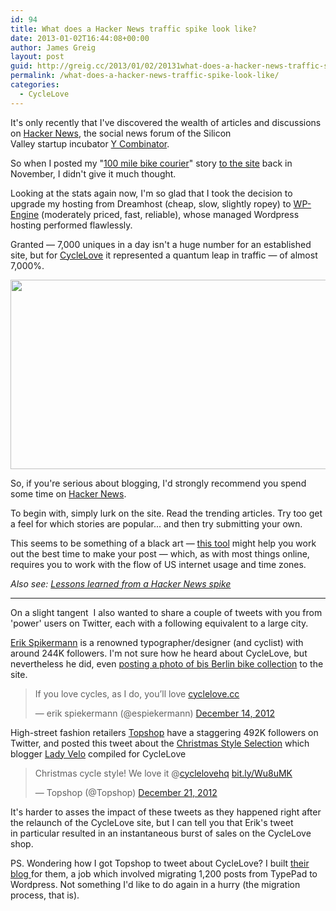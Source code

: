 ```yaml
---
id: 94
title: What does a Hacker News traffic spike look like?
date: 2013-01-02T16:44:08+00:00
author: James Greig
layout: post
guid: http://greig.cc/2013/01/02/20131what-does-a-hacker-news-traffic-spike-look-like/
permalink: /what-does-a-hacker-news-traffic-spike-look-like/
categories:
  - CycleLove
---
```

It's only recently that I've discovered the wealth of articles and discussions on <a href="http://news.ycombinator.com/" data-link-type="external">Hacker News</a>, the social news forum of the&nbsp;Silicon Valley&nbsp;startup&nbsp;incubator&nbsp;<a href="http://ycombinator.com/" data-link-type="external">Y Combinator</a>.</p><p>So when I posted my "<a href="http://www.cyclelove.cc/2012/11/why-i-cycled-a-hundred-miles-to-meet-my-first-customer/" data-link-type="external">100 mile bike courier</a>" story <a href="http://news.ycombinator.com/item?id=4796755" data-link-type="external">to the site</a>&nbsp;back in November, I&nbsp;didn't give it much thought.&nbsp;</p><p>Looking at the stats again now, I'm so glad that I took the decision to upgrade my hosting from Dreamhost (cheap, slow, slightly ropey) to <a href="http://www.shareasale.com/r.cfm?B=394686&amp;U=671335&amp;M=41388&amp;urllink=" data-link-type="external">WP-Engine</a> (moderately priced, fast, reliable), whose managed Wordpress hosting performed flawlessly.</p><p>Granted — 7,000 uniques in a day isn't a huge number for an established site, but for <a href="http://www.cyclelove.cc/" data-link-type="external">CycleLove</a> it represented a quantum leap in traffic — of almost 7,000%.</p>

<img src="/media/cl_ga_stats.png" alt="" width="1000" height="303" class="alignnone size-full wp-image-2077" />

<p>So, if you're serious about blogging, I'd strongly recommend you spend some time on&nbsp;<a href="http://news.ycombinator.com/">Hacker News</a>.</p><p>To begin with, simply lurk on the site. Read the trending articles.&nbsp;Try too get a feel for which stories are popular... and then try submitting your own.</p><p>This seems to be something of a black art — <a href="http://hnpickup.appspot.com/" data-link-type="external">this tool</a> might help you work out the best time to make your post — which, as with most things online, requires you to work with the flow of US internet usage and time zones.</p><p><em>Also see: <a href="http://sparknlaunch.wordpress.com/2012/07/04/lessons-learned-from-a-hacker-news-spike/" data-link-type="external">Lessons learned from a Hacker News spike</a></em><a href="http://sparknlaunch.wordpress.com/2012/07/04/lessons-learned-from-a-hacker-news-spike/" data-link-type="external"></a></p><hr /><p>On a slight&nbsp;tangent&nbsp; I also wanted to share a couple of tweets with you from 'power' users on Twitter, each with a following equivalent to a large city.&nbsp;</p><p><a href="https://twitter.com/espiekermann" data-link-type="external">Erik Spikermann</a> is a renowned typographer/designer (and cyclist) with around 244K followers. I'm not sure how he heard about CycleLove, but nevertheless he did, even <a href="http://www.cyclelove.cc/2012/11/what-bike-do-you-ride/#comment-735851066" data-link-type="external">posting a photo of bis Berlin bike collection</a>&nbsp;to the site.</p><blockquote class="twitter-tweet"><p>If you love cycles, as I do, you’ll love <a href="http://t.co/D4bN4nyT" title="http://www.cyclelove.cc">cyclelove.cc</a></p>— erik spiekermann (@espiekermann) <a href="https://twitter.com/espiekermann/status/279538230192394240" data-datetime="2012-12-14T10:48:02+00:00">December 14, 2012</a></blockquote>
<script async="" src="//platform.twitter.com/widgets.js" charset="utf-8"></script><p>High-street&nbsp;fashion retailers <a href="https://twitter.com/Topshop/status/282086237832101889" data-link-type="external">Topshop</a> have a staggering 492K followers on Twitter, and posted this tweet about the <a href="http://www.cyclelove.cc/2012/12/a-very-velo-christmas/" data-link-type="external">Christmas Style Selection</a> which blogger <a href="http://velo-city-girl.blogspot.co.uk/" data-link-type="external">Lady Velo</a> compiled for CycleLove</p><blockquote class="twitter-tweet"><p>Christmas cycle style! We love it @<a href="https://twitter.com/cyclelovehq">cyclelovehq</a> <a href="http://t.co/v1gPI6N3" title="http://bit.ly/Wu8uMK">bit.ly/Wu8uMK</a></p>— Topshop (@Topshop) <a href="https://twitter.com/Topshop/status/282086237832101889" data-datetime="2012-12-21T11:32:54+00:00">December 21, 2012</a></blockquote>
<script async="" src="//platform.twitter.com/widgets.js" charset="utf-8"></script><p>It's harder to asses the impact of these tweets as they happened right after the relaunch of the CycleLove site, but I can tell you that Erik's tweet in&nbsp;particular&nbsp;resulted in an instantaneous burst of sales on the CycleLove shop.</p><p>PS. Wondering how I got Topshop to tweet about CycleLove? I built <a href="http://insideout.topshop.com/" data-link-type="external">their blog </a>for them, a job which involved migrating 1,200 posts from TypePad to Wordpress. Not something I'd like to do again in a hurry (the migration process, that is).</p>